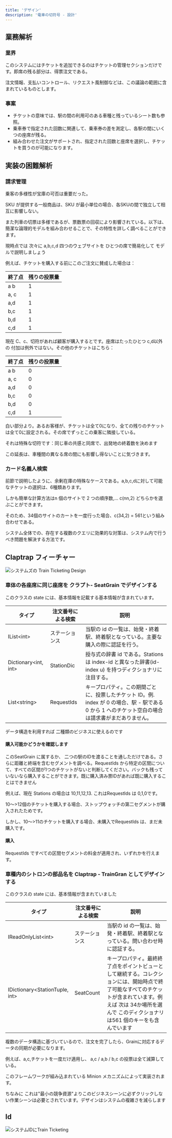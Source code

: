 ```yaml
---
title: 'デザイン'
description: '電車の切符号 - 設計'
---
```



## 業務解析

### 業界

このシステムにはチケットを追加できるのはチケットの管理セクションだけです。即席の残る部分は、得票注文である。

注文情報、支払いコントロール、リクエスト風制御などは、この議論の範囲に含まれているものとします。

### 事案

- チケットの意味では、駅の間の利用可のある車種と残っているシート数も参照。
- 乗車券で指定された回数に関連して、乗車券の差を測定し、各駅の間にいくつの座席が残る。
- 組み合わせた注文がサポートされ、指定された回数と座席を選択し、チケットを買うのが可能になります。

## 実装の困難解析

### 請求管理

乗客の多様性が宝庫の可否は重要だった。

SKU が提供する一般商品は、SKU が最小単位の場合、各SKUの間で独立して相互に影響しない。

また列車の切票は多様であるが、票数票の回収により影響されている。以下は、簡潔な論理的モデルを組み合わせることで、その特性を詳しく調べることができます。

現時点では 次々に a,b,c,d 四つのウェブサイトを ひとつの席で簡易化して モデルで説明しましょう

例えば、チケットを購入する前にこのご注文に賛成した場合は：

| 終了点  | 残りの投票量 |
| ---- | ------ |
| a b  | 1      |
| a, c | 1      |
| a,d  | 1      |
| b,c  | 1      |
| b,d  | 1      |
| c,d  | 1      |

現在 C、c、切符があれば顧客が購入するとです。座席はたったひとつ c,d以外の 付加は例外ではない。その他のチケットはこちら：

| 終了点  | 残りの投票量 |
| ---- | ------ |
| a b  | 0      |
| a, c | 0      |
| a,d  | 0      |
| b,c  | 0      |
| b,d  | 0      |
| c,d  | 1      |

白い部分より。あるお客様が、チケットは全て0になり、全ての残りのチケットは全て0に設定される。その席でずっとこの乗客に隣接している。

それは特殊な切符です：同じ車の共感と同席で、出発地の終着数を決めます

この延長は、車種間の異なる席の間にも影響し得ないことに気づきます。

### カード名義人検索

前節で説明したように、余剰在庫の特殊なケースである。a,b,c,dに対して可能なチケットの選択は、6種類あります。

しかも簡単な計算方法はn 個のサイトで 2 つの順序数,... c(nn,2) どちらかを選ぶことができます。

そのため、34個のサイトのカートを一度行った場合、c(34,2) = 561という組み合わせである。

システム全体での、存在する複数のクエリに効果的な対策は、システム内で行うべき問題を解決する方法です。

## Claptrap フィーチャー

![システムズの Train Ticketing Design](/images/20200720-001.png)

### 車体の各座席に同じ座席を クラプト- SeatGrain でデザインする

このクラスの state には、基本情報を記載する基本情報が含まれています。

| タイプ                                    | 注文番号による検索  | 説明                                                                                    |
| -------------------------------------- | ---------- | ------------------------------------------------------------------------------------- |
| IList&lt;int&gt;           | ステーションス    | 当駅の id の一覧は、始発・終着駅、終着駅となっている。主要な購入の際に認証を行う。                                           |
| Dictionary&lt;int, int&gt; | StationDic | 授与式の辞書 id である。Stations は index-id と異なった辞書(id-index u) を持つディクショナリに注目する。                |
| List&lt;string&gt;         | RequestIds | キープロパティ。この期間ごとに、投票したチケット ID。例. index が 0 の場合、駅 - 駅である 0 から 1 へのチケット空白の場合は請求書がまだありません。 |

データ構造を利用すれば 二種類のビジネスに使えるのです

#### 購入可能かどうかを確認します

このSeatGrain に属するか、 二つの駅のIDを渡ることを通しただけである。さらに距離と終端を含むセグメントを調べる。RequestIds から特定の区間について、すべての区間が1つのチケットがないと判断してください。バックも残っていないなら購入することができます。既に購入済み票IDがあれば既に購入することはできません

例えば、現在 Stations の場合は 10,11,12,13. これはRequestIds は 0,1,0です。

10～>12個のチケットを購入する場合、ストップウォッチの第二セグメントが購入されたためです。

しかし、10～>11のチケットを購入する場合、未購入でRequestIds は、まだ未購入です。

#### 購入

RequestIds ですべての区間セグメントの料金が適用され、いずれかを行えます。

### 車種内のシトロンの部品名を Claptrap - TrainGran としてデザインする

このクラスの state には、基本情報が含まれていました

| タイプ                                              | 注文番号による検索 | 説明                                                                                                           |
| ------------------------------------------------ | --------- | ------------------------------------------------------------------------------------------------------------ |
| IReadOnlyList&lt;int&gt;             | ステーションス   | 当駅の id の一覧は、始発・終着駅、終着駅となっている。問い合わせ時に認証する。                                                                    |
| IDictionary&lt;StationTuple, int&gt; | SeatCount | キープロパティ。最終終了点をポイントビューとして継続する。コレクションには、開始時点で終了可能なすべてのチケットが含まれています。例えば 次は 34か場所を選んで このディクショナリは561 個のキーをも含んでいます |

複数のデータ構造に基づいているので、注文を完了したら、Grainに対応するデータの同期が必要になります。

例えば、a,c,チケットを一度だけ適用し、 a,c / a,b / b,c の投票は全て減算している。

このフレームワークが組み込まれている Minion メカニズムによって実装されます。

ちなみに これは"最小の競争資源"よりこのビジネスシーンに必ずクリックしない作業シーンは必要とされています。デザインはシステムの複雑さを減らします

## Id

![システムIDにTrain Ticketing](/images/20200813-001.png)
